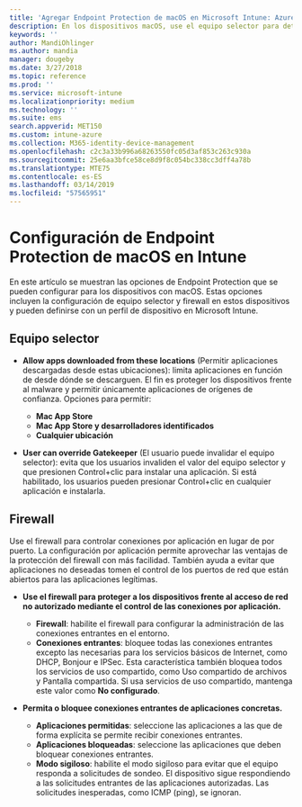 ```yaml
---
title: 'Agregar Endpoint Protection de macOS en Microsoft Intune: Azure | Microsoft Docs'
description: En los dispositivos macOS, use el equipo selector para determinar dónde se pueden instalar las aplicaciones, incluidas las de Mac App Store. Además, habilite o configure un firewall para permitir aplicaciones concretas, bloquear otras, usar el modo sigiloso e incluso bloquear determinados tipos de conexiones entrantes mediante Microsoft Intune.
keywords: ''
author: MandiOhlinger
ms.author: mandia
manager: dougeby
ms.date: 3/27/2018
ms.topic: reference
ms.prod: ''
ms.service: microsoft-intune
ms.localizationpriority: medium
ms.technology: ''
ms.suite: ems
search.appverid: MET150
ms.custom: intune-azure
ms.collection: M365-identity-device-management
ms.openlocfilehash: c2c3a33b996a68263550fc05d3af853c263c930a
ms.sourcegitcommit: 25e6aa3bfce58ce8d9f8c054bc338cc3dff4a78b
ms.translationtype: MTE75
ms.contentlocale: es-ES
ms.lasthandoff: 03/14/2019
ms.locfileid: "57565951"
---
```

# <a name="macos-endpoint-protection-settings-in-intune"></a>Configuración de Endpoint Protection de macOS en Intune

En este artículo se muestran las opciones de Endpoint Protection que se pueden configurar para los dispositivos con macOS. Estas opciones incluyen la configuración de equipo selector y firewall en estos dispositivos y pueden definirse con un perfil de dispositivo en Microsoft Intune.

## <a name="gatekeeper"></a>Equipo selector

- **Allow apps downloaded from these locations** (Permitir aplicaciones descargadas desde estas ubicaciones): limita aplicaciones en función de desde dónde se descarguen. El fin es proteger los dispositivos frente al malware y permitir únicamente aplicaciones de orígenes de confianza. Opciones para permitir: 
  - **Mac App Store**
  - **Mac App Store y desarrolladores identificados**
  - **Cualquier ubicación**

- **User can override Gatekeeper** (El usuario puede invalidar el equipo selector): evita que los usuarios invaliden el valor del equipo selector y que presionen Control+clic para instalar una aplicación. Si está habilitado, los usuarios pueden presionar Control+clic en cualquier aplicación e instalarla.

## <a name="firewall"></a>Firewall

Use el firewall para controlar conexiones por aplicación en lugar de por puerto. La configuración por aplicación permite aprovechar las ventajas de la protección del firewall con más facilidad. También ayuda a evitar que aplicaciones no deseadas tomen el control de los puertos de red que están abiertos para las aplicaciones legítimas.

- **Use el firewall para proteger a los dispositivos frente al acceso de red no autorizado mediante el control de las conexiones por aplicación.**
  - **Firewall**: habilite el firewall para configurar la administración de las conexiones entrantes en el entorno.
  - **Conexiones entrantes**: bloquee todas las conexiones entrantes excepto las necesarias para los servicios básicos de Internet, como DHCP, Bonjour e IPSec. Esta característica también bloquea todos los servicios de uso compartido, como Uso compartido de archivos y Pantalla compartida. Si usa servicios de uso compartido, mantenga este valor como **No configurado**.

- **Permita o bloquee conexiones entrantes de aplicaciones concretas.**
  - **Aplicaciones permitidas**: seleccione las aplicaciones a las que de forma explícita se permite recibir conexiones entrantes.
  - **Aplicaciones bloqueadas**: seleccione las aplicaciones que deben bloquear conexiones entrantes.
  - **Modo sigiloso**: habilite el modo sigiloso para evitar que el equipo responda a solicitudes de sondeo. El dispositivo sigue respondiendo a las solicitudes entrantes de las aplicaciones autorizadas. Las solicitudes inesperadas, como ICMP (ping), se ignoran.
